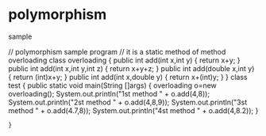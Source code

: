# polymorphism
sample

// polymorphism sample program
// it is a static method of method overloading
class overloading
{
	public int add(int x,int y)
	{
		return x+y;
	}
public int add(int x,int y,int z)
	{
		return x+y+z;
	}
public int add(double x,int y)
	{
		return (int)x+y;
	}
public int add(int x,double y)
	{
		return x+(int)y;
	}
}
	class test
	{
		public static void main(String []args)
	{
	overloading o=new overloading();
System.out.println("1st method " + o.add(4,8));
System.out.println("2st method " + o.add(4,8,9));
System.out.println("3st method " + o.add(4.7,8));
System.out.println("4st method " + o.add(4,8.2));
	}

	}
